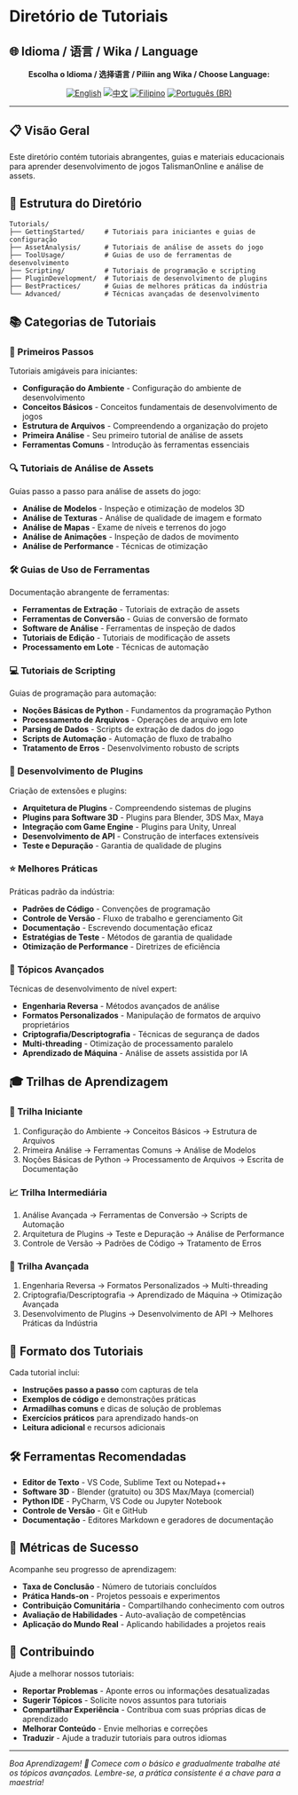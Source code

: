 # Diretório de Tutoriais

## 🌐 Idioma / 语言 / Wika / Language

<div align="center">

**Escolha o Idioma / 选择语言 / Piliin ang Wika / Choose Language:**

[![English](https://img.shields.io/badge/English-EN-blue?style=flat-square)](README.md)
[![中文](https://img.shields.io/badge/中文-CN-red?style=flat-square)](README_CN.md)
[![Filipino](https://img.shields.io/badge/Filipino-PH-green?style=flat-square)](README_PH.md)
[![Português (BR)](https://img.shields.io/badge/Português%20(BR)-BR-yellow?style=flat-square)](README_PT_BR.md)

</div>

---

## 📋 Visão Geral
Este diretório contém tutoriais abrangentes, guias e materiais educacionais para aprender desenvolvimento de jogos TalismanOnline e análise de assets.

## 📁 Estrutura do Diretório
```
Tutorials/
├── GettingStarted/     # Tutoriais para iniciantes e guias de configuração
├── AssetAnalysis/      # Tutoriais de análise de assets do jogo
├── ToolUsage/          # Guias de uso de ferramentas de desenvolvimento
├── Scripting/          # Tutoriais de programação e scripting
├── PluginDevelopment/  # Tutoriais de desenvolvimento de plugins
├── BestPractices/      # Guias de melhores práticas da indústria
└── Advanced/           # Técnicas avançadas de desenvolvimento
```

## 📚 Categorias de Tutoriais

### 🚀 Primeiros Passos
Tutoriais amigáveis para iniciantes:
- **Configuração do Ambiente** - Configuração do ambiente de desenvolvimento
- **Conceitos Básicos** - Conceitos fundamentais de desenvolvimento de jogos
- **Estrutura de Arquivos** - Compreendendo a organização do projeto
- **Primeira Análise** - Seu primeiro tutorial de análise de assets
- **Ferramentas Comuns** - Introdução às ferramentas essenciais

### 🔍 Tutoriais de Análise de Assets
Guias passo a passo para análise de assets do jogo:
- **Análise de Modelos** - Inspeção e otimização de modelos 3D
- **Análise de Texturas** - Análise de qualidade de imagem e formato
- **Análise de Mapas** - Exame de níveis e terrenos do jogo
- **Análise de Animações** - Inspeção de dados de movimento
- **Análise de Performance** - Técnicas de otimização

### 🛠️ Guias de Uso de Ferramentas
Documentação abrangente de ferramentas:
- **Ferramentas de Extração** - Tutoriais de extração de assets
- **Ferramentas de Conversão** - Guias de conversão de formato
- **Software de Análise** - Ferramentas de inspeção de dados
- **Tutoriais de Edição** - Tutoriais de modificação de assets
- **Processamento em Lote** - Técnicas de automação

### 💻 Tutoriais de Scripting
Guias de programação para automação:
- **Noções Básicas de Python** - Fundamentos da programação Python
- **Processamento de Arquivos** - Operações de arquivo em lote
- **Parsing de Dados** - Scripts de extração de dados do jogo
- **Scripts de Automação** - Automação de fluxo de trabalho
- **Tratamento de Erros** - Desenvolvimento robusto de scripts

### 🔌 Desenvolvimento de Plugins
Criação de extensões e plugins:
- **Arquitetura de Plugins** - Compreendendo sistemas de plugins
- **Plugins para Software 3D** - Plugins para Blender, 3DS Max, Maya
- **Integração com Game Engine** - Plugins para Unity, Unreal
- **Desenvolvimento de API** - Construção de interfaces extensíveis
- **Teste e Depuração** - Garantia de qualidade de plugins

### ⭐ Melhores Práticas
Práticas padrão da indústria:
- **Padrões de Código** - Convenções de programação
- **Controle de Versão** - Fluxo de trabalho e gerenciamento Git
- **Documentação** - Escrevendo documentação eficaz
- **Estratégias de Teste** - Métodos de garantia de qualidade
- **Otimização de Performance** - Diretrizes de eficiência

### 🎯 Tópicos Avançados
Técnicas de desenvolvimento de nível expert:
- **Engenharia Reversa** - Métodos avançados de análise
- **Formatos Personalizados** - Manipulação de formatos de arquivo proprietários
- **Criptografia/Descriptografia** - Técnicas de segurança de dados
- **Multi-threading** - Otimização de processamento paralelo
- **Aprendizado de Máquina** - Análise de assets assistida por IA

## 🎓 Trilhas de Aprendizagem

### 🔰 Trilha Iniciante
1. Configuração do Ambiente → Conceitos Básicos → Estrutura de Arquivos
2. Primeira Análise → Ferramentas Comuns → Análise de Modelos
3. Noções Básicas de Python → Processamento de Arquivos → Escrita de Documentação

### 📈 Trilha Intermediária
1. Análise Avançada → Ferramentas de Conversão → Scripts de Automação
2. Arquitetura de Plugins → Teste e Depuração → Análise de Performance
3. Controle de Versão → Padrões de Código → Tratamento de Erros

### 🚀 Trilha Avançada
1. Engenharia Reversa → Formatos Personalizados → Multi-threading
2. Criptografia/Descriptografia → Aprendizado de Máquina → Otimização Avançada
3. Desenvolvimento de Plugins → Desenvolvimento de API → Melhores Práticas da Indústria

## 📖 Formato dos Tutoriais
Cada tutorial inclui:
- **Instruções passo a passo** com capturas de tela
- **Exemplos de código** e demonstrações práticas
- **Armadilhas comuns** e dicas de solução de problemas
- **Exercícios práticos** para aprendizado hands-on
- **Leitura adicional** e recursos adicionais

## 🛠️ Ferramentas Recomendadas
- **Editor de Texto** - VS Code, Sublime Text ou Notepad++
- **Software 3D** - Blender (gratuito) ou 3DS Max/Maya (comercial)
- **Python IDE** - PyCharm, VS Code ou Jupyter Notebook
- **Controle de Versão** - Git e GitHub
- **Documentação** - Editores Markdown e geradores de documentação

## 🎯 Métricas de Sucesso
Acompanhe seu progresso de aprendizagem:
- **Taxa de Conclusão** - Número de tutoriais concluídos
- **Prática Hands-on** - Projetos pessoais e experimentos
- **Contribuição Comunitária** - Compartilhando conhecimento com outros
- **Avaliação de Habilidades** - Auto-avaliação de competências
- **Aplicação do Mundo Real** - Aplicando habilidades a projetos reais

## 🤝 Contribuindo
Ajude a melhorar nossos tutoriais:
- **Reportar Problemas** - Aponte erros ou informações desatualizadas
- **Sugerir Tópicos** - Solicite novos assuntos para tutoriais
- **Compartilhar Experiência** - Contribua com suas próprias dicas de aprendizado
- **Melhorar Conteúdo** - Envie melhorias e correções
- **Traduzir** - Ajude a traduzir tutoriais para outros idiomas

---

*Boa Aprendizagem! 🎉 Comece com o básico e gradualmente trabalhe até os tópicos avançados. Lembre-se, a prática consistente é a chave para a maestria!*